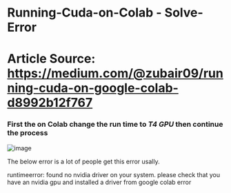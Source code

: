 # Running-Cuda-on-Colab - Solve-Error

# Article Source: https://medium.com/@zubair09/running-cuda-on-google-colab-d8992b12f767

### First the on Colab change the run time to _T4 GPU_ then continue the process

![image](https://github.com/user-attachments/assets/182741ac-8dd2-455f-92c5-420ed7ba79e9)


The below error is a lot of people get this error usally.

runtimeerror: found no nvidia driver on your system. please check that you have an nvidia gpu and installed a driver from google colab error

